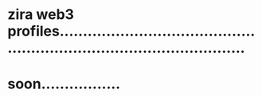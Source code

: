 # zira web3 profiles.............................................................................................
# soon.................
